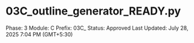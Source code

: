 # 03C_outline_generator_READY.py

Phase: 3
Module: C
Prefix: 03C_
Status: Approved
Last Updated: July 28, 2025 7:04 PM (GMT+5:30)
